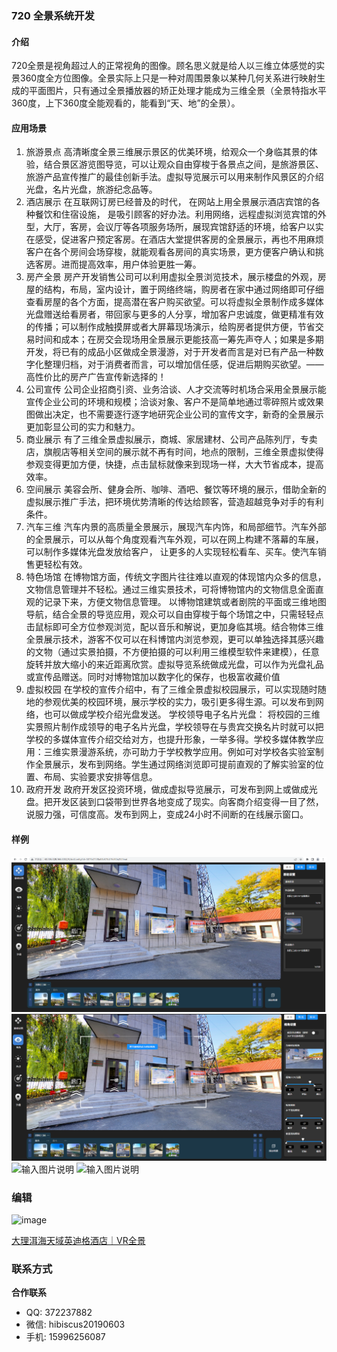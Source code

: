 ### 720 全景系统开发 
#### 介绍
720全景是视角超过人的正常视角的图像。顾名思义就是给人以三维立体感觉的实景360度全方位图像。全景实际上只是一种对周围景象以某种几何关系进行映射生成的平面图片，只有通过全景播放器的矫正处理才能成为三维全景（全景特指水平360度，上下360度全能观看的，能看到“天、地”的全景）。

#### 应用场景
1. 旅游景点
高清晰度全景三维展示景区的优美环境，给观众一个身临其景的体验，结合景区游览图导览，可以让观众自由穿梭于各景点之间，是旅游景区、旅游产品宣传推广的最佳创新手法。虚拟导览展示可以用来制作风景区的介绍光盘，名片光盘，旅游纪念品等。
2. 酒店展示
在互联网订房已经普及的时代， 在网站上用全景展示酒店宾馆的各种餐饮和住宿设施， 是吸引顾客的好办法。利用网络，远程虚拟浏览宾馆的外型，大厅，客房，会议厅等各项服务场所，展现宾馆舒适的环境，给客户以实在感受，促进客户预定客房。在酒店大堂提供客房的全景展示，再也不用麻烦客户在各个房间会场穿梭，就能观看各房间的真实场景，更方便客户确认和挑选客房。进而提高效率，用户体验更胜一筹。
3. 房产全景
房产开发销售公司可以利用虚拟全景浏览技术，展示楼盘的外观，房屋的结构，布局，室内设计，置于网络终端，购房者在家中通过网络即可仔细查看房屋的各个方面，提高潜在客户购买欲望。可以将虚拟全景制作成多媒体光盘赠送给看房者，带回家与更多的人分享，增加客户忠诚度，做更精准有效的传播；可以制作成触摸屏或者大屏幕现场演示，给购房者提供方便，节省交易时间和成本；在房交会现场用全景展示更能技高一筹先声夺人；如果是多期开发，将已有的成品小区做成全景漫游，对于开发者而言是对已有产品一种数字化整理归档，对于消费者而言，可以增加信任感，促进后期购买欲望。——高性价比的房产广告宣传新选择的！
4. 公司宣传
公司企业招商引资、业务洽谈、人才交流等时机场合采用全景展示能宣传企业公司的环境和规模；洽谈对象、客户不是简单地通过零碎照片或效果图做出决定，也不需要逐行逐字地研究企业公司的宣传文字，新奇的全景展示更加彰显公司的实力和魅力。
5. 商业展示
有了三维全景虚拟展示，商城、家居建材、公司产品陈列厅，专卖店，旗舰店等相关空间的展示就不再有时间，地点的限制，三维全景虚拟使得参观变得更加方便，快捷，点击鼠标就像来到现场一样，大大节省成本，提高效率。
6. 空间展示
美容会所、健身会所、咖啡、酒吧、餐饮等环境的展示，借助全新的虚拟展示推广手法，把环境优势清晰的传达给顾客，营造超越竞争对手的有利条件。
7. 汽车三维
汽车内景的高质量全景展示，展现汽车内饰，和局部细节。汽车外部的全景展示，可以从每个角度观看汽车外观，可以在网上构建不落幕的车展，可以制作多媒体光盘发放给客户， 让更多的人实现轻松看车、买车。使汽车销售更轻松有效。
8. 特色场馆
在博物馆方面，传统文字图片往往难以直观的体现馆内众多的信息，文物信息管理并不轻松。通过三维实景技术，可将博物馆内的文物信息全面直观的记录下来，方便文物信息管理。 以博物馆建筑或者剧院的平面或三维地图导航，结合全景的导览应用，观众可以自由穿梭于每个场馆之中，只需轻轻点击鼠标即可全方位参观浏览，配以音乐和解说，更加身临其境。结合物体三维全景展示技术，游客不仅可以在科博馆内浏览参观，更可以单独选择其感兴趣的文物（通过实景拍摄，不方便拍摄的可以利用三维模型软件来建模），任意旋转并放大缩小的来近距离欣赏。虚拟导览系统做成光盘，可以作为光盘礼品或宣传品赠送。同时对博物馆加以数字化的保存，也极富收藏价值
9. 虚拟校园
在学校的宣传介绍中，有了三维全景虚拟校园展示，可以实现随时随地的参观优美的校园环境，展示学校的实力，吸引更多得生源。可以发布到网络，也可以做成学校介绍光盘发送。 学校领导电子名片光盘：
将校园的三维实景照片制作成领导的电子名片光盘，学校领导在与贵宾交换名片时就可以把学校的多媒体宣传介绍交给对方，也提升形象，一举多得。学校多媒体教学应用：三维实景漫游系统，亦可助力于学校教学应用。例如可对学校各实验室制作全景展示，发布到网络。学生通过网络浏览即可提前直观的了解实验室的位置、布局、实验要求安排等信息。
10. 政府开发
政府开发区投资环境，做成虚拟导览展示，可发布到网上或做成光盘。把开发区装到口袋带到世界各地变成了现实。向客商介绍变得一目了然，说服力强，可信度高。发布到网上，变成24小时不间断的在线展示窗口。

#### 样例
![输入图片说明](79aed27167582ff6305b45ed10c122f.png)
![输入图片说明](e90dbf4d357514bf65ca4993332ce17.png)
![输入图片说明](https://images.gitee.com/uploads/images/2021/1013/140546_ad2dc28c_409757.jpeg "main.jpg")
![输入图片说明](https://images.gitee.com/uploads/images/2021/1013/141248_bbe74c9e_409757.jpeg "22222.jpg")
### 编辑 
![image](https://github.com/njdmznkj/panoramic-system-development/assets/24431086/55ab52c2-1e81-48ec-b01c-fc50bbe2a785)


[大理洱海天域英迪格酒店｜VR全景](https://720yun.com/t/a1vkzypqOie)

### 联系方式 
 **合作联系** 
- QQ: 372237882
- 微信: hibiscus20190603
- 手机: 15996256087 
